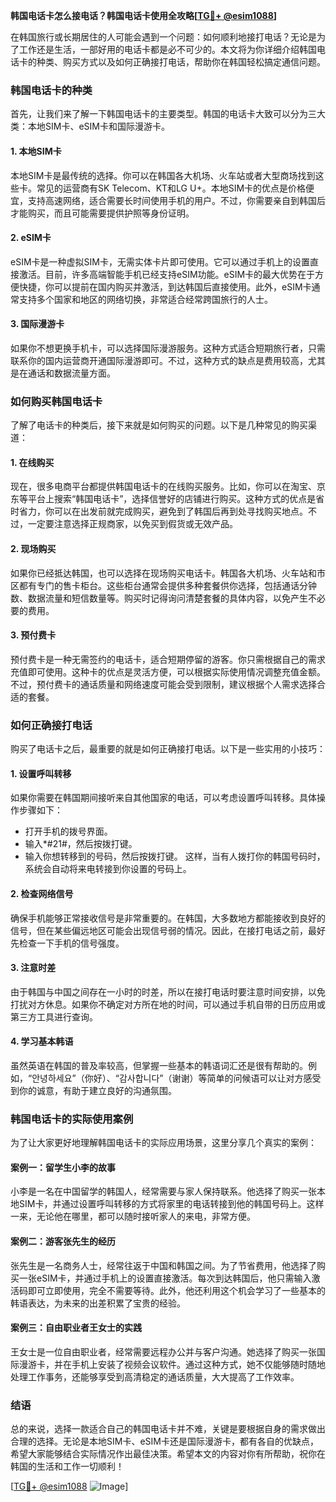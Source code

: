**韩国电话卡怎么接电话？韩国电话卡使用全攻略[[TG💪+ @esim1088](https://t.me/s/esim1088)]**

在韩国旅行或长期居住的人可能会遇到一个问题：如何顺利地接打电话？无论是为了工作还是生活，一部好用的电话卡都是必不可少的。本文将为你详细介绍韩国电话卡的种类、购买方式以及如何正确接打电话，帮助你在韩国轻松搞定通信问题。

### 韩国电话卡的种类

首先，让我们来了解一下韩国电话卡的主要类型。韩国的电话卡大致可以分为三大类：本地SIM卡、eSIM卡和国际漫游卡。

#### 1. 本地SIM卡
本地SIM卡是最传统的选择。你可以在韩国各大机场、火车站或者大型商场找到这些卡。常见的运营商有SK Telecom、KT和LG U+。本地SIM卡的优点是价格便宜，支持高速网络，适合需要长时间使用手机的用户。不过，你需要亲自到韩国后才能购买，而且可能需要提供护照等身份证明。

#### 2. eSIM卡
eSIM卡是一种虚拟SIM卡，无需实体卡片即可使用。它可以通过手机上的设置直接激活。目前，许多高端智能手机已经支持eSIM功能。eSIM卡的最大优势在于方便快捷，你可以提前在国内购买并激活，到达韩国后直接使用。此外，eSIM卡通常支持多个国家和地区的网络切换，非常适合经常跨国旅行的人士。

#### 3. 国际漫游卡
如果你不想更换手机卡，可以选择国际漫游服务。这种方式适合短期旅行者，只需联系你的国内运营商开通国际漫游即可。不过，这种方式的缺点是费用较高，尤其是在通话和数据流量方面。

### 如何购买韩国电话卡

了解了电话卡的种类后，接下来就是如何购买的问题。以下是几种常见的购买渠道：

#### 1. 在线购买
现在，很多电商平台都提供韩国电话卡的在线购买服务。比如，你可以在淘宝、京东等平台上搜索“韩国电话卡”，选择信誉好的店铺进行购买。这种方式的优点是省时省力，你可以在出发前就完成购买，避免到了韩国后再到处寻找购买地点。不过，一定要注意选择正规商家，以免买到假货或无效产品。

#### 2. 现场购买
如果你已经抵达韩国，也可以选择在现场购买电话卡。韩国各大机场、火车站和市区都有专门的售卡柜台。这些柜台通常会提供多种套餐供你选择，包括通话分钟数、数据流量和短信数量等。购买时记得询问清楚套餐的具体内容，以免产生不必要的费用。

#### 3. 预付费卡
预付费卡是一种无需签约的电话卡，适合短期停留的游客。你只需根据自己的需求充值即可使用。这种卡的优点是灵活方便，可以根据实际使用情况调整充值金额。不过，预付费卡的通话质量和网络速度可能会受到限制，建议根据个人需求选择合适的套餐。

### 如何正确接打电话

购买了电话卡之后，最重要的就是如何正确接打电话。以下是一些实用的小技巧：

#### 1. 设置呼叫转移
如果你需要在韩国期间接听来自其他国家的电话，可以考虑设置呼叫转移。具体操作步骤如下：
- 打开手机的拨号界面。
- 输入*#21#，然后按拨打键。
- 输入你想转移到的号码，然后按拨打键。
这样，当有人拨打你的韩国号码时，系统会自动将来电转接到你设置的号码上。

#### 2. 检查网络信号
确保手机能够正常接收信号是非常重要的。在韩国，大多数地方都能接收到良好的信号，但在某些偏远地区可能会出现信号弱的情况。因此，在接打电话之前，最好先检查一下手机的信号强度。

#### 3. 注意时差
由于韩国与中国之间存在一小时的时差，所以在接打电话时要注意时间安排，以免打扰对方休息。如果你不确定对方所在地的时间，可以通过手机自带的日历应用或第三方工具进行查询。

#### 4. 学习基本韩语
虽然英语在韩国的普及率较高，但掌握一些基本的韩语词汇还是很有帮助的。例如，“안녕하세요”（你好）、“감사합니다”（谢谢）等简单的问候语可以让对方感受到你的诚意，有助于建立良好的沟通氛围。

### 韩国电话卡的实际使用案例

为了让大家更好地理解韩国电话卡的实际应用场景，这里分享几个真实的案例：

#### 案例一：留学生小李的故事
小李是一名在中国留学的韩国人，经常需要与家人保持联系。他选择了购买一张本地SIM卡，并通过设置呼叫转移的方式将家里的电话转接到他的韩国号码上。这样一来，无论他在哪里，都可以随时接听家人的来电，非常方便。

#### 案例二：游客张先生的经历
张先生是一名商务人士，经常往返于中国和韩国之间。为了节省费用，他选择了购买一张eSIM卡，并通过手机上的设置直接激活。每次到达韩国后，他只需输入激活码即可立即使用，完全不需要等待。此外，他还利用这个机会学习了一些基本的韩语表达，为未来的出差积累了宝贵的经验。

#### 案例三：自由职业者王女士的实践
王女士是一位自由职业者，经常需要远程办公并与客户沟通。她选择了购买一张国际漫游卡，并在手机上安装了视频会议软件。通过这种方式，她不仅能够随时随地处理工作事务，还能够享受到高清稳定的通话质量，大大提高了工作效率。

### 结语

总的来说，选择一款适合自己的韩国电话卡并不难，关键是要根据自身的需求做出合理的选择。无论是本地SIM卡、eSIM卡还是国际漫游卡，都有各自的优缺点，希望大家能够结合实际情况作出最佳决策。希望本文的内容对你有所帮助，祝你在韩国的生活和工作一切顺利！

[[TG💪+ @esim1088](https://t.me/s/esim1088) ![Image](https://i.postimg.cc/4NQfJmqS/Snipaste-2025-05-13-00-14-12.png)]